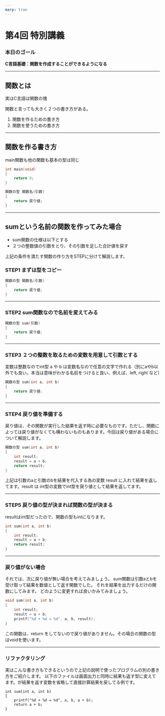 ```yaml
---
marp: true
---
```


# 第4回 特別講義

### 本日のゴール
**C言語基礎：関数を作成することができるようになる**

---

## 関数とは

実はC言語は関数の塊

関数と言っても大きく２つの書き方がある。
1. 関数を作るための書き方
2. 関数を使うための書き方

---

## 関数を作る書き方
main関数も他の関数も基本の型は同じ

```c
int main(void)
{
    return 0;
}
```

```c
関数の型 関数名(引数)
{
    return 戻り値;
}
```

---
## sumという名前の関数を作ってみた場合
* sum関数の仕様は以下とする
* ２つの整数値の引数をとり、その引数を足した合計値を戻す

上記の条件を満たす関数の作り方をSTEPに分けて解説します。

### STEP1 まずは型をコピー
```c
関数の型 関数名(引数)
{
    return 戻り値;
}
```
---
### STEP2 sum関数なので名前を変えてみる
```c
関数の型 sum(引数)
{
    return 戻り値;
}
```
---
### STEP3 ２つの整数を取るための変数を用意して引数とする
変数は整数なのでint型 a や b は変数名なので任意の文字で作れる（別にaやb以外でも良い。本当は意味がわかる名前をつけると良い、例えば、left, right など）
```c
関数の型 sum(int a, int b)
{
    return 戻り値;
}
```
---
### STEP4 戻り値を準備する
戻り値は、その関数が実行した結果を返す時に必要なものです。ただし、関数によっては戻り値がなくても構わないものもあります。今回は戻り値がある場合について解説します。

```c
関数の型 sum(int a, int b)
{
    int result; 
    result = a + b;
    return result;
}
```
上記は引数のaと引数のbを結果を代入する為の変数 result に入れて結果を返してます。result は int型の変数でint型を戻り値として結果を返してます。

---

### STEP5 戻り値の型が決まれば関数の型が決まる
resultはint型だったので、関数の型もintになります。
```c
int sum(int a, int b)
{
    int result; 
    result = a + b;
    return result;
}
```

---

### 戻り値がない場合
それでは、次に戻り値が無い場合を考えてみましょう。
sum関数は引数aとbを受け取って結果を数値として返す関数でした。
それを結果を出力するだけの関数にしてみます。
どのように変更すれば良いかみてみましょう。
```c
void sum(int a, int b)
{
    int result; 
    result = a + b;
    printf("%d + %d = %d", a, b, result);
}
```
この関数は、return をしてないので戻り値がありません。その場合の関数の型はvoidを使います。

---

### リファクタリング
実はこんな書き方もできるというので上記の説明で使ったプログラムの別の書き方をご紹介します。
以下のファイルは画面出力と同時に結果も返す型に変えてます。が結果を返す変数を省略して直接計算結果を戻してる例です。
```
int sum(int a, int b)
{
    printf("%d + %d = %d", a, b, a + b);
    return a + b;
}